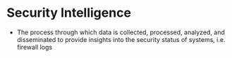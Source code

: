 # Security Intelligence
- The process through which data is collected, processed, analyzed, and disseminated to provide insights into the security status of systems, i.e. firewall logs
